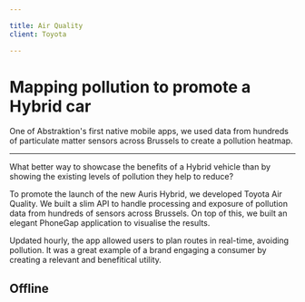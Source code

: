 ```yaml
---

title: Air Quality
client: Toyota

---
```


# Mapping pollution to promote a Hybrid car

One of Abstraktion's first native mobile apps, we used data from hundreds of particulate matter sensors across Brussels to create a pollution heatmap.

---

What better way to showcase the benefits of a Hybrid vehicle than by showing the existing levels of pollution they help to reduce?

To promote the launch of the new Auris Hybrid, we developed Toyota Air Quality. We built a slim API to handle processing and exposure of pollution data from hundreds of sensors across Brussels. On top of this, we built an elegant PhoneGap application to visualise the results.

Updated hourly, the app allowed users to plan routes in real-time, avoiding pollution. It was a great example of a brand engaging a consumer by creating a relevant and benefitical utility.

## Offline
